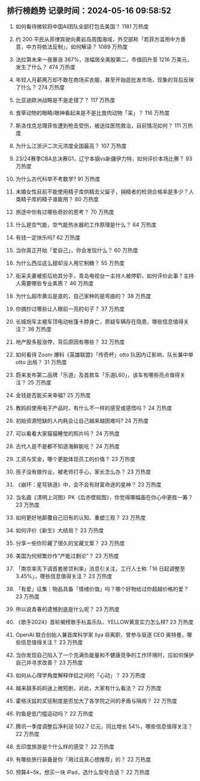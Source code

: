 
## 排行榜趋势 记录时间：2024-05-16 09:58:52
  
  1. 如何看待微软将中国AI团队全部打包去美国？ 1181 万热度
    
  2. 约 200 平民从菲律宾驶向黄岩岛周围海域，外交部称「若菲方滥用中方善意，中方将依法反制」，如何解读？ 1089 万热度
    
  3. 法拉第未来一夜暴涨 367%，涨幅居全美股第二，市值回升至 1216 万美元，发生了什么？ 474 万热度
    
  4. 年轻人月薪两万却不敢在商场买衣服，甚至开始逛批发市场，现象的背后反映了什么？ 274 万热度
    
  5. 比亚迪欧洲战略是不是走错了？ 117 万热度
    
  6. 食草动物的眼睛/眼神看起来是不是比食肉动物「呆」？ 116 万热度
    
  7. 斯洛伐克总理菲佐遭到枪击受伤，被送往医院救治，目前情况如何？ 111 万热度
    
  8. 为什么江浙沪二次元浓度全国最高？ 107 万热度
    
  9. 23/24赛季CBA总决赛G1，辽宁本钢vs新疆伊力特，如何评价本场比赛？ 93 万热度
    
  10. 为什么古代科举不考数学? 91 万热度
    
  11. 未婚女性目前不能使用精子库供精去父留子，捐精者的检测合格率是多少？人类精子库的精子谁能用？ 80 万热度
    
  12. 旅途中你有过哪些奇妙的思考？ 70 万热度
    
  13. 什么是空气能，空气能热水器的工作原理是什么？ 64 万热度
    
  14. 有钱一定快乐吗? 62 万热度
    
  15. 当你真正开始「爱自己」，你会发现什么？ 60 万热度
    
  16. 为什么西瓜这么甜却没人用它制糖？ 55 万热度
    
  17. 街采夫妻被拒后劝其分手，青岛电视台一主持人被停职，如何评价此事？主持人需要哪些专业素质？ 46 万热度
    
  18. 为什么超市黄瓜是直的，自己家种的是弯曲的？ 38 万热度
    
  19. 你摘抄过哪些让人眼前一亮的句子？ 37 万热度
    
  20. 长城炮车主被车顶电动帐篷卡脖身亡，质疑车辆存在隐患，哪些信息值得关注？ 36 万热度
    
  21. 地产股多股涨停，背后原因有哪些？ 32 万热度
    
  22. 如何看待 Zoom 爆料《英雄联盟》「传奇杯」otto 队因内讧影响，队长兼中单 otto 出局？ 31 万热度
    
  23. 蔚来发布第二品牌「乐道」及首款车「乐道L60」，该车有哪些亮点值得关注？ 25 万热度
    
  24. 金钱是否能买来幸福? 25 万热度
    
  25. 教妈妈使用电子产品时，有什么不一样的感受或感悟吗？ 24 万热度
    
  26. 初始资源短缺的人内耗会让自己越来越困难吗? 24 万热度
    
  27. 可以看看大家猫猫睡觉的照片吗？ 24 万热度
    
  28. 古代人是不是都不知道海鲜能吃？ 24 万热度
    
  29. 工资与奖金，哪个更能体现员工的价值？ 23 万热度
    
  30. 孩子没有做作业，被老师打手心，家长怎么办？ 23 万热度
    
  31. 《崩坏：星穹铁道》中，会不会有财富命途的星神？ 23 万热度
    
  32. 当名画《清明上河图》PK《后赤壁赋图》，你觉得哪幅画在你心中更胜一筹？ 23 万热度
    
  33. 如何更好地颠覆自己旧有的认知、重塑三观？ 23 万热度
    
  34. 如何评价《新生》大结局？ 23 万热度
    
  35. 分享一些你珍藏了很久的宝藏文案？ 23 万热度
    
  36. 美国为何频繁炒作“产能过剩论”？ 23 万热度
    
  37. 「南京率先下调首套房贷利率」消息引关注，工行人士称「16 日起调整至 3.45%」，哪些信息值得关注？ 23 万热度
    
  38. 「有爱」征集｜物品具备「情绪价值」吗？哪个好物给过你超越价格的爱？ 23 万热度
    
  39. 所以说青春的遗憾到底是什么呢？ 23 万热度
    
  40. 《歌手2024》首轮揭榜歌手杭盖乐队、YELLOW黄宣实力怎么样? 23 万热度
    
  41. OpenAI 联合创始人兼首席科学家 Ilya 将离职，曾参与驱逐 CEO 奥特曼，哪些信息值得关注？ 23 万热度
    
  42. 当你发现自己陷入了一个充满负能量和不健康竞争的工作环境时，应如何保护自己并寻求改善？ 23 万热度
    
  43. 如何从心理学角度解释伴侣之间的「心动」？ 23 万热度
    
  44. 越来越多妈妈迷上微短剧，对此，大家有什么看法？ 22 万热度
    
  45. 霍格沃兹的奖惩制度是否加大了各学院之间的矛盾与隔阂？ 22 万热度
    
  46. 钓鱼是低门槛运动吗？ 22 万热度
    
  47. 腾讯一季度调整后净利润 502.7 亿元，同比增长 54%，哪些信息值得关注？ 22 万热度
    
  48. 去印度旅游是个什么样的感受？ 22 万热度
    
  49. 有哪些旅行装备是你「用过且真心想推荐」的？ 22 万热度
    
  50. 预算4~5k，想买一块 iPad，选什么型号合适？ 22 万热度
    